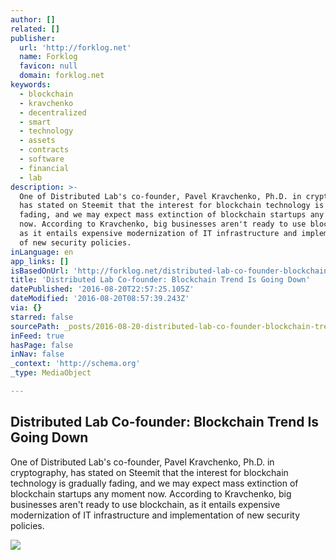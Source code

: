 ```yaml
---
author: []
related: []
publisher:
  url: 'http://forklog.net'
  name: Forklog
  favicon: null
  domain: forklog.net
keywords:
  - blockchain
  - kravchenko
  - decentralized
  - smart
  - technology
  - assets
  - contracts
  - software
  - financial
  - lab
description: >-
  One of Distributed Lab's co-founder, Pavel Kravchenko, Ph.D. in cryptography,
  has stated on Steemit that the interest for blockchain technology is gradually
  fading, and we may expect mass extinction of blockchain startups any moment
  now. According to Kravchenko, big businesses aren't ready to use blockchain,
  as it entails expensive modernization of IT infrastructure and implementation
  of new security policies.
inLanguage: en
app_links: []
isBasedOnUrl: 'http://forklog.net/distributed-lab-co-founder-blockchain-trend-is-going-down/'
title: 'Distributed Lab Co-founder: Blockchain Trend Is Going Down'
datePublished: '2016-08-20T22:57:25.105Z'
dateModified: '2016-08-20T08:57:39.243Z'
via: {}
starred: false
sourcePath: _posts/2016-08-20-distributed-lab-co-founder-blockchain-trend-is-going-down.md
inFeed: true
hasPage: false
inNav: false
_context: 'http://schema.org'
_type: MediaObject

---
```

<article style=""><h1>Distributed Lab Co-founder: Blockchain Trend Is Going Down</h1><p>One of Distributed Lab's co-founder, Pavel Kravchenko, Ph.D. in cryptography, has stated on Steemit that the interest for blockchain technology is gradually fading, and we may expect mass extinction of blockchain startups any moment now. According to Kravchenko, big businesses aren't ready to use blockchain, as it entails expensive modernization of IT infrastructure and implementation of new security policies.</p><img src="http://forklog.net/wp-content/uploads/2016/06/technologies01.png" /></article>